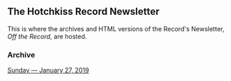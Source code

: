 ## The Hotchkiss Record Newsletter
This is where the archives and HTML versions of the Record's Newsletter, *Off the Record*, are hosted. 
### Archive
[Sunday –– January 27, 2019](/20190124)
